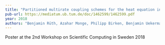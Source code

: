 ```yaml
---
title: "Partitioned multirate coupling schemes for the heat equation in preCICE"
pub-url: https://mediatum.ub.tum.de/doc/1462599/1462599.pdf
year: 2018
authors: "Benjamin Rüth, Azahar Monge, Philipp Birken, Benjamin Uekermann, Miriam Mehl"
---
```

Poster at the 2nd Workshop on Scientific Computing in Sweden 2018
